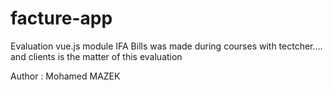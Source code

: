 # facture-app
Evaluation vue.js module IFA Bills was made during courses with tectcher.... and clients is the matter of this evaluation

Author : Mohamed MAZEK
